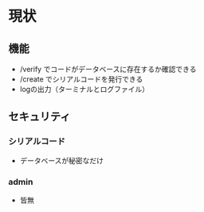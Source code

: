 # 現状
## 機能
* /verify でコードがデータベースに存在するか確認できる
* /create でシリアルコードを発行できる
* logの出力（ターミナルとログファイル）
## セキュリティ
### シリアルコード
* データベースが秘密なだけ
### admin
* 皆無
